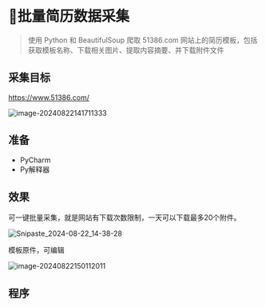 # 🐞批量简历数据采集

<MyGlobalComponent />

> 使用 Python 和 BeautifulSoup 爬取 51386.com 网站上的简历模板，包括获取模板名称、下载相关图片、提取内容摘要、并下载附件文件

## 采集目标

https://www.51386.com/

![image-20240822141711333](http://cdn.qiniu.liyansheng.top/img/image-20240822141711333.png)

## 准备

- PyCharm
- Py解释器

## 效果

可一键批量采集，就是网站有下载次数限制，一天可以下载最多20个附件。

![Snipaste_2024-08-22_14-38-28](http://cdn.qiniu.liyansheng.top/img/Snipaste_2024-08-22_14-38-28.png)

模板原件，可编辑

![image-20240822150112011](http://cdn.qiniu.liyansheng.top/img/image-20240822150112011.png)

## 程序

<PaymentButton :productId="108" />

<!-- <FloatingImage src="http://cdn.qiniu.liyansheng.top/img/image-20240822145713850.png" alt="扫码获取" /> -->

